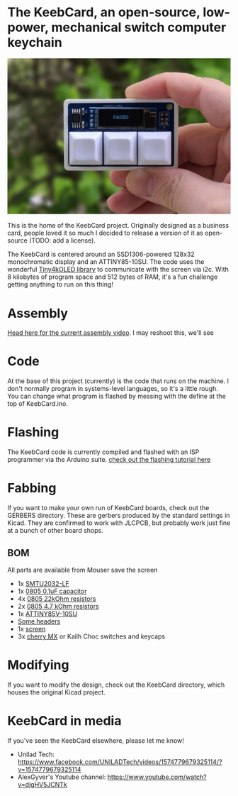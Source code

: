 # The KeebCard, an open-source, low-power, mechanical switch computer keychain

![Prototype KeebCard picture](Media/KeebCard.jpg)

This is the home of the KeebCard project. Originally designed as a business card, people loved it so much I decided to release a version of it as open-source (TODO: add a license).

The KeebCard is centered around an SSD1306-powered 128x32 monochromatic display and an ATTINY85-10SU. The code uses the wonderful [Tiny4kOLED library](https://github.com/datacute/Tiny4kOLED) to communicate with the screen via i2c. With 8 kilobytes of program space and 512 bytes of RAM, it's a fun challenge getting anything to run on this thing!

# Assembly

[Head here for the current assembly video](https://www.youtube.com/watch?v=mJQla--lSXY). I may reshoot this, we'll see

# Code

At the base of this project (currently) is the code that runs on the machine. I don't normally program in systems-level languages, so it's a little rough. You can change what program is flashed by messing with the define at the top of KeebCard.ino.

# Flashing

The KeebCard code is currently compiled and flashed with an ISP programmer via the Arduino suite. [check out the flashing tutorial here](https://www.youtube.com/watch?v=2kj1aFIwNek)

# Fabbing

If you want to make your own run of KeebCard boards, check out the GERBERS directory. These are gerbers produced by the standard settings in Kicad. They are confirmed to work with JLCPCB, but probably work just fine at a bunch of other board shops.

## BOM

All parts are available from Mouser save the screen

* 1x [SMTU2032-LF](https://www.mouser.com/ProductDetail/614-SMTU2032-LF)
* 1x [0805 0.1uF capacitor](https://www.mouser.com/ProductDetail/710-885012207016)
* 4x [0805 22kOhm resistors](https://www.mouser.com/ProductDetail/603-RC0805FR-0722KL)
* 2x [0805 4.7 kOhm resistors](https://www.mouser.com/ProductDetail/603-RC0805FR-074K7L)
* 1x [ATTINY85V-10SU](https://www.mouser.com/ProductDetail/556-ATTINY85V10SU)
* [Some headers](https://www.mouser.com/ProductDetail/538-22-28-4012)
* 1x [screen](https://www.aliexpress.com/item/32712441521.html?spm=a2g0s.9042311.0.0.296f4c4dcIoeUh)
* 3x [cherry MX](https://www.mouser.com/ProductDetail/CHERRY/MX1A-E1NW) or Kailh Choc switches and keycaps

# Modifying

If you want to modify the design, check out the KeebCard directory, which houses the original Kicad project.  


# KeebCard in media

If you've seen the KeebCard elsewhere, please let me know!

* Unilad Tech: https://www.facebook.com/UNILADTech/videos/1574779679325114/?v=1574779679325114
* AlexGyver's Youtube channel: https://www.youtube.com/watch?v=djgHV5JCNTk
